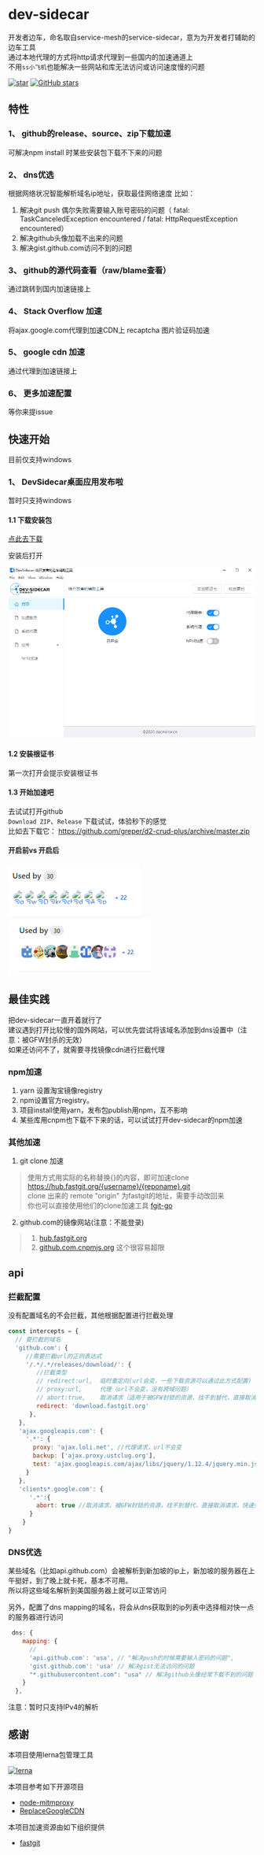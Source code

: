 # dev-sidecar
开发者边车，命名取自service-mesh的service-sidecar，意为为开发者打辅助的边车工具    
通过本地代理的方式将http请求代理到一些国内的加速通道上    
不用`ss小飞机`也能解决一些网站和库无法访问或访问速度慢的问题

<a href='https://gitee.com/docmirror/dev-sidecar'><img src='https://gitee.com/docmirror/dev-sidecar/badge/star.svg?theme=dark' alt='star'/></a>
<a href='https://github.com/docmirror/dev-sidecar'><img alt="GitHub stars" src="https://img.shields.io/github/stars/docmirror/dev-sidecar?logo=github"></a>
      

## 特性

### 1、 github的release、source、zip下载加速
可解决npm install 时某些安装包下载不下来的问题

### 2、 dns优选
根据网络状况智能解析域名ip地址，获取最佳网络速度 
比如：   
1. 解决git push 偶尔失败需要输入账号密码的问题（
fatal: TaskCanceledException encountered  /  fatal: HttpRequestException encountered）
2. 解决github头像加载不出来的问题
3. 解决gist.github.com访问不到的问题

### 3、 github的源代码查看（raw/blame查看）
通过跳转到国内加速链接上

### 4、 Stack Overflow 加速

将ajax.google.com代理到加速CDN上 
recaptcha 图片验证码加速


### 5、 google cdn 加速
通过代理到加速链接上

### 6、 更多加速配置
等你来提issue

## 快速开始
目前仅支持windows
### 1、 DevSidecar桌面应用发布啦
暂时只支持windows    
 
 
 
#### 1.1 下载安装包  

[点此去下载](https://dev-sidecar.docmirror.cn/update/DevSidecar-1.1.0.exe)  

安装后打开

![](./doc/index.png)     

#### 1.2 安装根证书     
第一次打开会提示安装根证书    

#### 1.3 开始加速吧      
去试试打开github    
`Download ZIP`、`Release` 下载试试，体验秒下的感觉    
比如去下载它： https://github.com/greper/d2-crud-plus/archive/master.zip    


#### 开启前vs 开启后  
![](./doc/avatar2.png)
![](./doc/avatar1.png)

## 最佳实践

把dev-sidecar一直开着就行了    
建议遇到打开比较慢的国外网站，可以优先尝试将该域名添加到dns设置中（注意：被GFW封杀的无效）      
如果还访问不了，就需要寻找镜像cdn进行拦截代理    
 
### npm加速
 1. yarn 设置淘宝镜像registry
 2. npm设置官方registry。 
 3. 项目install使用yarn，发布包publish用npm，互不影响
 4. 某些库用cnpm也下载不下来的话，可以试试打开dev-sidecar的npm加速
### 其他加速
 1. git clone 加速   
  > 使用方式用实际的名称替换{}的内容，即可加速clone  
  > https://hub.fastgit.org/{username}/{reponame}.git     
  > clone 出来的 remote "origin" 为fastgit的地址，需要手动改回来  
  > 你也可以直接使用他们的clone加速工具 [fgit-go](https://github.com/FastGitORG/fgit-go)
 2. github.com的镜像网站(注意：不能登录)   
   >1. [hub.fastgit.org](https://hub.fastgit.org/) 
   >2. [github.com.cnpmjs.org](https://github.com.cnpmjs.org/) 这个很容易超限


## api

### 拦截配置
没有配置域名的不会拦截，其他根据配置进行拦截处理
```js
const intercepts = {
  // 要拦截的域名
  'github.com': {
     //需要拦截url的正则表达式
     '/.*/.*/releases/download/': {
        //拦截类型
        // redirect:url,  临时重定向(url会变，一些下载资源可以通过此方式配置)
        // proxy:url,     代理（url不会变，没有跨域问题）
        // abort:true,    取消请求（适用于被GFW封锁的资源，找不到替代，直接取消请求，快速失败，节省时间）
        redirect: 'download.fastgit.org'
      },
   },
   'ajax.googleapis.com': {
     '.*': {
       proxy: 'ajax.loli.net', //代理请求，url不会变
       backup: ['ajax.proxy.ustclug.org'],
       test: 'ajax.googleapis.com/ajax/libs/jquery/1.12.4/jquery.min.js'
     }
   },
   'clients*.google.com': {
      '.*':{
        abort: true //取消请求，被GFW封锁的资源，找不到替代，直接取消请求，快速失败，节省时间
      }
    }       
}
```

### DNS优选
某些域名（比如api.github.com）会被解析到新加坡的ip上，新加坡的服务器在上午挺好，到了晚上就卡死，基本不可用。     
所以将这些域名解析到美国服务器上就可以正常访问

另外，配置了dns mapping的域名，将会从dns获取到的ip列表中选择相对快一点的服务器进行访问

```js
 dns: {
    mapping: {
      //
      'api.github.com': 'usa', // "解决push的时候需要输入密码的问题",
      'gist.github.com': 'usa' // 解决gist无法访问的问题
      "*.githubusercontent.com": "usa" // 解决github头像经常下载不到的问题
    }
  },
```
注意：暂时只支持IPv4的解析

## 感谢
本项目使用lerna包管理工具   

[![lerna](https://img.shields.io/badge/maintained%20with-lerna-cc00ff.svg)](https://lerna.js.org/)

本项目参考如下开源项目
* [node-mitmproxy](https://github.com/wuchangming/node-mitmproxy)   
* [ReplaceGoogleCDN](https://github.com/justjavac/ReplaceGoogleCDN)

本项目加速资源由如下组织提供
* [fastgit](https://fastgit.org/)
